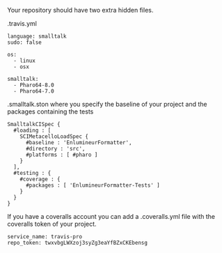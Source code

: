 Your repository should have two extra hidden files.

.travis.yml

```
language: smalltalk
sudo: false

os:
  - linux
  - osx

smalltalk:
  - Pharo64-8.0
  - Pharo64-7.0
```

.smalltalk.ston where you specify the baseline of your project and the packages containing the tests

```
SmalltalkCISpec {
  #loading : [
    SCIMetacelloLoadSpec {
      #baseline : 'EnlumineurFormatter',
      #directory : 'src',
      #platforms : [ #pharo ]
    }
  ],
  #testing : {
    #coverage : {
      #packages : [ 'EnlumineurFormatter-Tests' ]
    }
  }
}
```

If you have a coveralls account you can add a .coveralls.yml file with the coveralls token of your project.


```
service_name: travis-pro
repo_token: twxvbgLWXzoj3syZg3eaYfBZxCKEbensg
```
